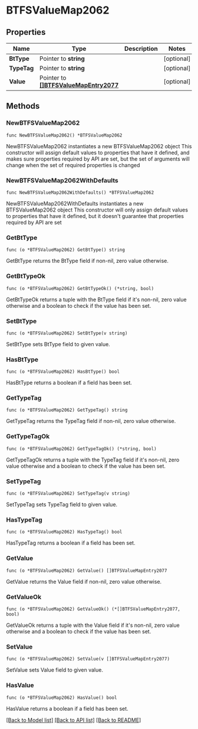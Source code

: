 # BTFSValueMap2062

## Properties

Name | Type | Description | Notes
------------ | ------------- | ------------- | -------------
**BtType** | Pointer to **string** |  | [optional] 
**TypeTag** | Pointer to **string** |  | [optional] 
**Value** | Pointer to [**[]BTFSValueMapEntry2077**](BTFSValueMapEntry2077.md) |  | [optional] 

## Methods

### NewBTFSValueMap2062

`func NewBTFSValueMap2062() *BTFSValueMap2062`

NewBTFSValueMap2062 instantiates a new BTFSValueMap2062 object
This constructor will assign default values to properties that have it defined,
and makes sure properties required by API are set, but the set of arguments
will change when the set of required properties is changed

### NewBTFSValueMap2062WithDefaults

`func NewBTFSValueMap2062WithDefaults() *BTFSValueMap2062`

NewBTFSValueMap2062WithDefaults instantiates a new BTFSValueMap2062 object
This constructor will only assign default values to properties that have it defined,
but it doesn't guarantee that properties required by API are set

### GetBtType

`func (o *BTFSValueMap2062) GetBtType() string`

GetBtType returns the BtType field if non-nil, zero value otherwise.

### GetBtTypeOk

`func (o *BTFSValueMap2062) GetBtTypeOk() (*string, bool)`

GetBtTypeOk returns a tuple with the BtType field if it's non-nil, zero value otherwise
and a boolean to check if the value has been set.

### SetBtType

`func (o *BTFSValueMap2062) SetBtType(v string)`

SetBtType sets BtType field to given value.

### HasBtType

`func (o *BTFSValueMap2062) HasBtType() bool`

HasBtType returns a boolean if a field has been set.

### GetTypeTag

`func (o *BTFSValueMap2062) GetTypeTag() string`

GetTypeTag returns the TypeTag field if non-nil, zero value otherwise.

### GetTypeTagOk

`func (o *BTFSValueMap2062) GetTypeTagOk() (*string, bool)`

GetTypeTagOk returns a tuple with the TypeTag field if it's non-nil, zero value otherwise
and a boolean to check if the value has been set.

### SetTypeTag

`func (o *BTFSValueMap2062) SetTypeTag(v string)`

SetTypeTag sets TypeTag field to given value.

### HasTypeTag

`func (o *BTFSValueMap2062) HasTypeTag() bool`

HasTypeTag returns a boolean if a field has been set.

### GetValue

`func (o *BTFSValueMap2062) GetValue() []BTFSValueMapEntry2077`

GetValue returns the Value field if non-nil, zero value otherwise.

### GetValueOk

`func (o *BTFSValueMap2062) GetValueOk() (*[]BTFSValueMapEntry2077, bool)`

GetValueOk returns a tuple with the Value field if it's non-nil, zero value otherwise
and a boolean to check if the value has been set.

### SetValue

`func (o *BTFSValueMap2062) SetValue(v []BTFSValueMapEntry2077)`

SetValue sets Value field to given value.

### HasValue

`func (o *BTFSValueMap2062) HasValue() bool`

HasValue returns a boolean if a field has been set.


[[Back to Model list]](../README.md#documentation-for-models) [[Back to API list]](../README.md#documentation-for-api-endpoints) [[Back to README]](../README.md)


